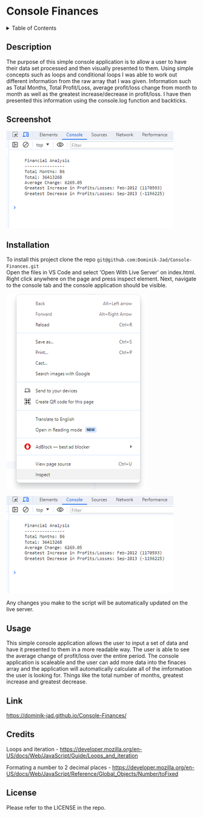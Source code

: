 # Console Finances


<details>
  <summary>Table of Contents</summary>
  <ol>
    <li><a href="#Description">Description</a></li>
    <li><a href="#Screenshot">Screenshot</a></li>
    <li><a href="#Installation">Installation</a></li>
    <li><a href="#Usage">Usage</a></li>
    <li><a href="#Link">Link</a></li>
    <li><a href="#Credits">Credits</a></li>
    <li><a href="#License">License</a></li>
  </ol>
</details>


## Description
The purpose of this simple console application is to allow a user to have their data set processed and then visually presented to them. Using simple concepts such as loops and conditional loops I was able to work out different information from the raw array that I was given. Information such as Total Months, Total Profit/Loss, average profit/loss change from month to month as well as the greatest increase/decrease in profit/loss. I have then presented this information using the console.log function and backticks.


## Screenshot


![Screenshot of the console of application](./assets/images/screenshot-01.PNG)


## Installation


To install this project clone the repo
    ```
    git@github.com:Dominik-Jad/Console-Finances.git
    ```
    <br>
Open the files in VS Code and select 'Open With Live Server' on index.html. Right click anywhere on the page and press inspect element. Next, navigate to the console tab and the console application should be visible.


![Screenshot of inspect element on the webpage](./assets/images/screenshot-inspect.PNG)

![Screenshot of the console of application](./assets/images/screenshot-01.PNG)

Any changes you make to the script will be automatically updated on the live server.


## Usage


This simple console application allows the user to input a set of data and have it presented to them in a more readable way. The user is able to see the average change of profit/loss over the entire period. The console application is scaleable and the user can add more data into the finaces array and the application will automatically calculate all of the imformation the user is looking for. Things like the total number of months, greatest increase and greatest decrease.


## Link


https://dominik-jad.github.io/Console-Finances/


## Credits
Loops and iteration - https://developer.mozilla.org/en-US/docs/Web/JavaScript/Guide/Loops_and_iteration

Formating a number to 2 decimal places - https://developer.mozilla.org/en-US/docs/Web/JavaScript/Reference/Global_Objects/Number/toFixed
## License


Please refer to the LICENSE in the repo.

